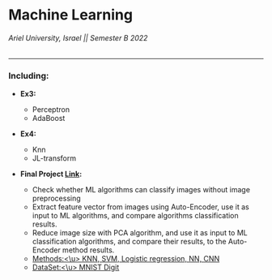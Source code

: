 # Machine Learning

###### Ariel University, Israel || Semester B 2022

----------------------------------------------------------------------------

### Including:

* **Ex3:**

  * Perceptron
  * AdaBoost

* **Ex4:**

  * Knn
  * JL-transform
 
* **Final Project [Link](https://colab.research.google.com/drive/1VcUgijfN7fyAbcL2zza4GUZNuhmdnI51?usp=drive_link):**

  * Check whether ML algorithms can classify images without image preprocessing
  * Extract feature vector from images using Auto-Encoder, use it as input to ML algorithms, and compare algorithms classification results.
  * Reduce image size with PCA algorithm, and use it as input to ML classification algorithms, and compare their results, to the Auto-Encoder method results.
  * <u>Methods:<\u> KNN, SVM, Logistic regression, NN, CNN
  * <u>DataSet:<\u> MNIST Digit
